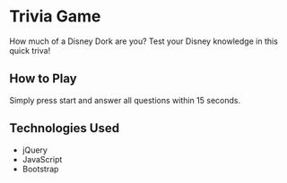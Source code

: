 # Trivia Game
How much of a Disney Dork are you? Test your Disney knowledge in this quick triva!

## How to Play
Simply press start and answer all questions within 15 seconds.

## Technologies Used
- jQuery
- JavaScript
- Bootstrap


